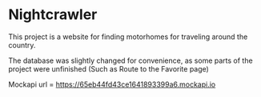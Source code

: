 # Nightcrawler

This project is a website for finding motorhomes for traveling around the country.

The database was slightly changed for convenience, as some parts of the project were unfinished (Such as Route to the Favorite page)

Mockapi url = https://65eb44fd43ce1641893399a6.mockapi.io